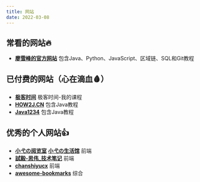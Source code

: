 ```yaml
---
title: 网站
date: 2022-03-08
---
```


## 常看的网站🔥

- [**廖雪峰的官方网站**](https://www.liaoxuefeng.com/) 包含Java、Python、JavaScript、区域链、SQL和Git教程

## 已付费的网站（心在滴血🩸）

- [**极客时间**](https://time.geekbang.org/dashboard/course) 极客时间-我的课程
- [**HOW2J.CN**](https://how2j.cn/) 包含Java教程
- [**Java1234**](http://www.java1234.com/) 包含Java教程

## 优秀的个人网站👍

- [**小弋の阅览室**](https://lovelijunyi.gitee.io/blog) [**小弋の生活馆**](https://lovelijunyi.gitee.io/) 前端
- [**試毅-思伟_技术笔记**](https://zhousiwei.gitee.io/ibooks/opensource) 前端
- [**chanshiyucx**](https://chanshiyu.gitbook.io/blog) 前端
- [**awesome-bookmarks**](https://panjiachen.github.io/awesome-bookmarks) 综合
